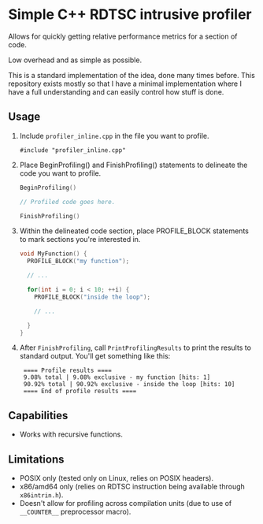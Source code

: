# Simple C++ RDTSC intrusive profiler

Allows for quickly getting relative performance metrics for a section of code.

Low overhead and as simple as possible. 

This is a standard implementation of the idea, done many times before. This repository exists mostly so that I have a minimal implementation where I have a full understanding and can easily control how stuff is done. 

## Usage

1. Include `profiler_inline.cpp` in the file you want to profile.
   ```
   #include "profiler_inline.cpp"
   ```
   
2. Place BeginProfiling() and FinishProfiling() statements to delineate the code you want to profile.
    ~~~ C++
    BeginProfiling()
    
    // Profiled code goes here.
    
    FinishProfiling()
    ~~~

3. Within the delineated code section, place PROFILE_BLOCK statements to mark sections you're interested in.
   ~~~ C++
   void MyFunction() {
     PROFILE_BLOCK("my function");
   
     // ...
   
     for(int i = 0; i < 10; ++i) {
       PROFILE_BLOCK("inside the loop");
   
       // ...
   
     }
   }
   ~~~
   
4. After `FinishProfiling`, call `PrintProfilingResults` to print the results to standard output. You'll get something like this:
   ~~~
    ==== Profile results ====
    9.08% total | 9.08% exclusive - my function [hits: 1]
    90.92% total | 90.92% exclusive - inside the loop [hits: 10]
    ==== End of profile results ====
   ~~~
## Capabilities

- Works with recursive functions.

## Limitations

- POSIX only (tested only on Linux, relies on POSIX headers).
- x86/amd64 only (relies on RDTSC instruction being available through `x86intrin.h`).
- Doesn't allow for profiling across compilation units (due to use of `__COUNTER__` preprocessor macro).

